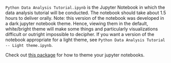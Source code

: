 `Python Data Analysis Tutorial.ipynb` is the Jupyter Notebook in which the data analysis tutorial will be conducted. The notebook should take about 1.5 hours to deliver orally. Note: this version of the notebook was developed in a dark jupyter notebook theme. Hence, viewing them in the default, white/bright theme will make some things and particularly visualizations difficult or outright impossible to decipher. If you want a version of the notebook appropriate for a light theme, see `Python Data Analysis Tutorial -- Light theme.ipynb`.

Check out [this package](https://github.com/dunovank/jupyter-themes) for how to theme your jupyter notebooks.
